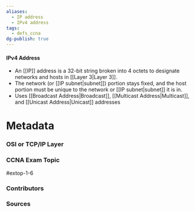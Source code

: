 ```yaml
---
aliases:
  - IP address
  - IPv4 address
tags:
  - defs_ccna
dg-publish: true
---
```

#### IPv4 Address
- An [[IP]] address is a 32-bit string broken into 4 octets to designate networks and hosts in [[Layer 3|Layer 3]].
- The network (or [[IP subnet|subnet]]) portion stays fixed, and the host portion must be unique to the network or [[IP subnet|subnet]] it is in.
- Uses [[Broadcast Address|Broadcast]], [[Multicast Address|Multicast]], and [[Unicast Address|Unicast]] addresses

# Metadata
### OSI or TCP/IP Layer

### CCNA Exam Topic
#extop-1-6
### Contributors

### Sources
